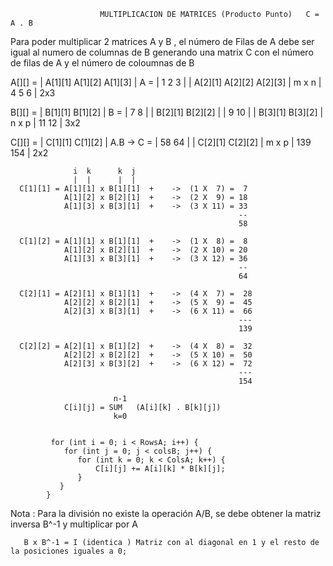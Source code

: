 
        
                
                        MULTIPLICACION DE MATRICES (Producto Punto)   C = A . B


Para poder multiplicar  2 matrices A y B , el número de Filas de A debe ser igual al numero de columnas de B
generando una matrix C con el número de filas de A y el número de coloumnas de B

       
A[][] = | A[1][1] A[1][2] A[1][3] |                             A = | 1 2 3 |
        | A[2][1] A[2][2] A[2][3] | m x n                           | 4 5 6 | 2x3
     
                                                 
B[][] = |  B[1][1] B[1][2] |                                    B = | 7   8 |
        |  B[2][1] B[2][2] |                                        | 9  10 |
        |  B[3][1] B[3][2] | n x p                                  | 11 12 | 3x2


C[][] = | C[1][1] C[1][2] |                             A.B -> C = | 58   64 |
        | C[2][1] C[2][2] | m x p                                  | 139 154 | 2x2




                  i  k      k  j
                  |  |      |  |
      C[1][1] = A[1][1] x B[1][1]  +    ->  (1 X  7) =  7 
                A[1][2] x B[2][1]  +    ->  (2 X  9) = 18
                A[1][3] x B[3][1]  +    ->  (3 X 11) = 33
                                                       --
                                                       58

      C[1][2] = A[1][1] x B[1][1]  +    ->  (1 X  8) =  8 
                A[1][2] x B[2][1]  +    ->  (2 X 10) = 20
                A[1][3] x B[3][1]  +    ->  (3 X 12) = 36
                                                       --
                                                       64

      C[2][1] = A[2][1] x B[1][1]  +    ->  (4 X  7) =  28 
                A[2][2] x B[2][1]  +    ->  (5 X  9) =  45
                A[2][3] x B[3][1]  +    ->  (6 X 11) =  66
                                                       ---
                                                       139

      C[2][2] = A[2][1] x B[1][2]  +    ->  (4 X  8) =  32 
                A[2][2] x B[2][2]  +    ->  (5 X 10) =  50
                A[2][3] x B[3][2]  +    ->  (6 X 12) =  72
                                                       ---
                                                       154
                                                 
                           n-1
                C[i][j] = SUM   (A[i][k] . B[k][j])
                           k=0


             for (int i = 0; i < RowsA; i++) {
                for (int j = 0; j < colsB; j++) {
                   for (int k = 0; k < ColsA; k++) {
                       C[i][j] += A[i][k] * B[k][j];
                   }
               }
            }


Nota : Para la división no existe la operación  A/B, se debe obtener la matriz inversa B^-1 y multiplicar por A

       B x B^-1 = I (identica ) Matriz con al diagonal en 1 y el resto de la posiciones iguales a 0;

   
   
